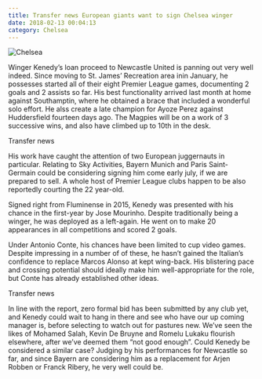 ```yaml
---
title: Transfer news European giants want to sign Chelsea winger
date: 2018-02-13 00:04:13
category: Chelsea
---
```


![Chelsea](https://www.webhomelibrary.com/content/images/9.jpg)

Winger Kenedy’s loan proceed to Newcastle United is panning out very well indeed. Since moving to St. James’ Recreation area inin January, he possesses started all of their eight Premier League games, documenting 2 goals and 2 assists so far. His best functionality arrived last month at home against Southamptin, where he obtained a brace that included a wonderful solo effort. He alss create a late champion for Ayoze Perez against Huddersfield fourteen days ago. The Magpies will be on a work of 3 successive wins, and also have climbed up to 10th in the desk.

Transfer news

His work have caught the attention of two European juggernauts in particular. Relating to Sky Activities, Bayern Munich and Paris Saint-Germain could be considering signing him come early july, if we are prepared to sell. A whole host of Premier League clubs happen to be also reportedly courting the 22 year-old.

Signed right from Fluminense in 2015, Kenedy was presented with his chance in the first-year by Jose Mourinho. Despite traditionally being a winger, he was deployed as a left-again. He went on to make 20 appearances in all competitions and scored 2 goals.

Under Antonio Conte, his chances have been limited to cup video games. Despite impressing in a number of of these, he hasn’t gained the Italian’s confidence to replace Marcos Alonso at kept wing-back. His blistering pace and crossing potential should ideally make him well-appropriate for the role, but Conte has already established other ideas.

Transfer news

In line with the report, zero formal bid has been submitted by any club yet, and Kenedy could wait to hang in there and see who have our up coming manager is, before selecting to watch out for pastures new.
We’ve seen the likes of Mohamed Salah, Kevin De Bruyne and Romelu Lukaku flourish elsewhere, after we’ve deemed them “not good enough”. Could Kenedy be considered a similar case? Judging by his performances for Newcastle so far, and since Bayern are considering him as a replacement for Arjen Robben or Franck Ribery, he very well could be.